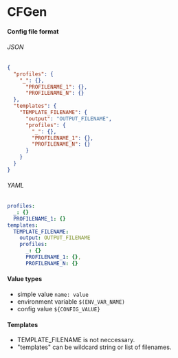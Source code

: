 CFGen
=====

#### Config file format

###### JSON

```json
{
  "profiles": {
    "_": {},
      "PROFILENAME_1": {},
      "PROFILENAME_N": {}
  },
  "templates": {
    "TEMPLATE_FILENAME": {
      "output": "OUTPUT_FILENAME",
      "profiles": {
        "_": {},
        "PROFILENAME_1": {},
        "PROFILENAME_N": {}
      }
    }
  }
}
```

###### YAML

```yaml
profiles:
  _: {}
  PROFILENAME_1: {}
templates:
  TEMPLATE_FILENAME:
    output: OUTPUT_FILENAME
    profiles:
      _: {}
      PROFILENAME_1: {},
      PROFILENAME_N: {}
```

#### Value types

- simple value `name: value`
- environment variable `$(ENV_VAR_NAME)`
- config value `${CONFIG_VALUE}`

#### Templates

- TEMPLATE_FILENAME is not neccessary.
- "templates" can be wildcard string or list of filenames.
